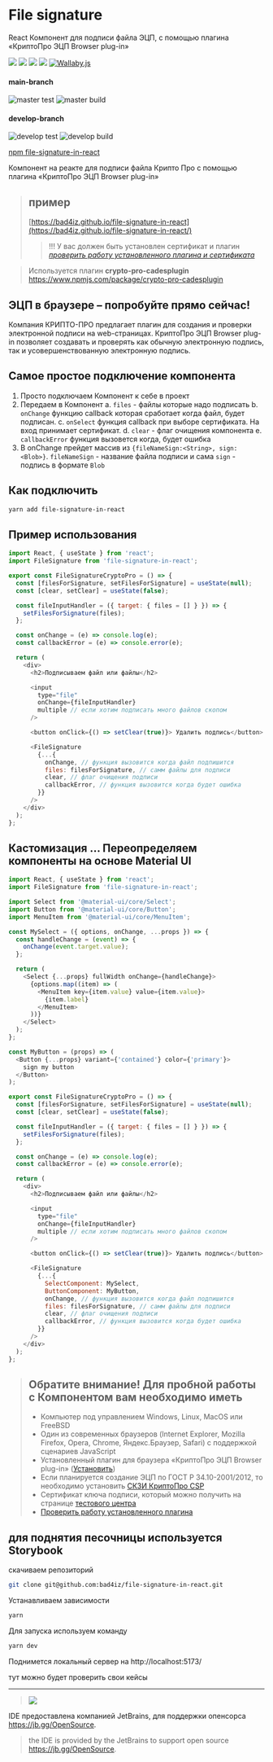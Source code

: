 # File signature

React Компонент для подписи файла ЭЦП, с помощью плагина «КриптоПро ЭЦП Browser plug-in»

![](https://img.shields.io/npm/v/file-signature-in-react.svg)
![](https://img.shields.io/npm/dt/file-signature-in-react.svg)
![](https://img.shields.io/github/commit-activity/m/bad4iz/file-signature-in-react.svg)
![](https://img.shields.io/github/last-commit/bad4iz/file-signature-in-react.svg)
[![Wallaby.js](https://img.shields.io/badge/wallaby.js-configured-green.svg)](https://wallabyjs.com)

#### main-branch

![master test](https://github.com/bad4iz/file-signature-in-react/actions/workflows/test-branch.yml/badge.svg?branch=main)
![master build](https://github.com/bad4iz/file-signature-in-react/actions/workflows/build-branch.yml/badge.svg?branch=main)

#### develop-branch

![develop test](https://github.com/bad4iz/file-signature-in-react/actions/workflows/test-branch.yml/badge.svg?branch=develop)
![develop build](https://github.com/bad4iz/file-signature-in-react/actions/workflows/build-branch.yml/badge.svg?branch=develop)

[//]: # '[![Wallaby.js](https://img.shields.io/badge/wallaby.js-powered-blue.svg?style=for-the-badge&logo=github)](https://wallabyjs.com/oss/)'

[npm file-signature-in-react](https://www.npmjs.com/package/file-signature-in-react)

Компонент на реакте для подписи файла Крипто Про с помощью плагина «КриптоПро ЭЦП Browser plug-in»

> ## пример
>
> [https://bad4iz.github.io/file-signature-in-react](https://bad4iz.github.io/file-signature-in-react/)
>
> > !!! У вас должен быть установлен сертификат и плагин
> > _[проверить работу установленного плагина и сертификата](https://www.cryptopro.ru/sites/default/files/products/cades/demopage/simple.html)_

> Используется плагин **crypto-pro-cadesplugin** https://www.npmjs.com/package/crypto-pro-cadesplugin

## ЭЦП в браузере – попробуйте прямо сейчас!

Компания КРИПТО-ПРО предлагает плагин для создания и проверки электронной подписи на web-страницах.
КриптоПро ЭЦП Browser plug-in позволяет создавать и проверять как обычную электронную подпись, так и усовершенствованную электронную подпись.

## Самое простое подключение компонента

1. Просто подключаем Компонент к себе в проект
2. Передаем в Компонент
   a. `files` - файлы которые надо подписать
   b. `onChange` функцию callback которая сработает когда файл, будет подписан.
   c. `onSelect` функция callback при выборе сертификата. На вход принимает сертификат.
   d. `clear` - флаг очищения компонента
   e. `callbackError` функция вызовется когда, будет ошибка
3. В onChange прейдет массив из `{fileNameSign:<String>, sign:<Blob>}`. `fileNameSign` - название файла подписи и сама `sign` - подпись в формате `Blob`

## Как подключить

```bash
yarn add file-signature-in-react
```

## Пример использования

```js
import React, { useState } from 'react';
import FileSignature from 'file-signature-in-react';

export const FileSignatureCryptoPro = () => {
  const [filesForSignature, setFilesForSignature] = useState(null);
  const [clear, setClear] = useState(false);

  const fileInputHandler = ({ target: { files = [] } }) => {
    setFilesForSignature(files);
  };

  const onChange = (e) => console.log(e);
  const callbackError = (e) => console.error(e);

  return (
    <div>
      <h2>Подписываем файл или файлы</h2>

      <input
        type="file"
        onChange={fileInputHandler}
        multiple // если хотим подписать много файлов скопом
      />

      <button onClick={() => setClear(true)}> Удалить подпись</button>

      <FileSignature
        {...{
          onChange, // функция вызовится когда файл подпишится
          files: filesForSignature, // самм файлы для подписи
          clear, // флаг очищения подписи
          callbackError, // функция вызовится когда будет ошибка
        }}
      />
    </div>
  );
};
```

## Кастомизация ... Переопределяем компоненты на основе Material UI

```js
import React, { useState } from 'react';
import FileSignature from 'file-signature-in-react';

import Select from '@material-ui/core/Select';
import Button from '@material-ui/core/Button';
import MenuItem from '@material-ui/core/MenuItem';

const MySelect = ({ options, onChange, ...props }) => {
  const handleChange = (event) => {
    onChange(event.target.value);
  };

  return (
    <Select {...props} fullWidth onChange={handleChange}>
      {options.map((item) => (
        <MenuItem key={item.value} value={item.value}>
          {item.label}
        </MenuItem>
      ))}
    </Select>
  );
};

const MyButton = (props) => (
  <Button {...props} variant={'contained'} color={'primary'}>
    sign my button
  </Button>
);

export const FileSignatureCryptoPro = () => {
  const [filesForSignature, setFilesForSignature] = useState(null);
  const [clear, setClear] = useState(false);

  const fileInputHandler = ({ target: { files = [] } }) => {
    setFilesForSignature(files);
  };

  const onChange = (e) => console.log(e);
  const callbackError = (e) => console.error(e);

  return (
    <div>
      <h2>Подписываем файл или файлы</h2>

      <input
        type="file"
        onChange={fileInputHandler}
        multiple // если хотим подписать много файлов скопом
      />

      <button onClick={() => setClear(true)}> Удалить подпись</button>

      <FileSignature
        {...{
          SelectComponent: MySelect,
          ButtonComponent: MyButton,
          onChange, // функция вызовится когда файл подпишится
          files: filesForSignature, // самм файлы для подписи
          clear, // флаг очищения подписи
          callbackError, // функция вызовится когда будет ошибка
        }}
      />
    </div>
  );
};
```

> ## Обратите внимание! Для пробной работы с Компонентом вам необходимо иметь
>
> - Компьютер под управлением Windows, Linux, MacOS или FreeBSD
> - Один из современных браузеров (Internet Explorer, Mozilla Firefox, Opera, Chrome, Яндекс.Браузер, Safari) с поддержкой сценариев JavaScript
> - Установленный плагин для браузера «КриптоПро ЭЦП Browser plug-in» ([Установить](https://www.cryptopro.ru/products/cades/plugin/get_2_0))
> - Если планируется создание ЭЦП по ГОСТ Р 34.10-2001/2012, то необходимо установить [СКЗИ КриптоПро CSP](https://www.cryptopro.ru/products/csp/overview)
> - Cертификат ключа подписи, который можно получить на странице [тестового центра](https://www.cryptopro.ru/certsrv/certrqma.asp)
> - [Проверить работу установленного плагина](https://www.cryptopro.ru/sites/default/files/products/cades/demopage/simple.html)

## для поднятия песочницы используется Storybook

скачиваем репозиторий

```bash
git clone git@github.com:bad4iz/file-signature-in-react.git
```

Устанавливаем зависимости

```bash
yarn
```

Для запуска используем команду

```bash
yarn dev
```

Поднимется локальный сервер на
http://localhost:5173/

тут можно будет проверить свои кейсы

---

> ![](https://newreleases.io/icon/github/JetBrains)

IDE предоставлена компанией JetBrains, для поддержки опенсорса https://jb.gg/OpenSource.

> the IDE is provided by the JetBrains to support open source https://jb.gg/OpenSource.

